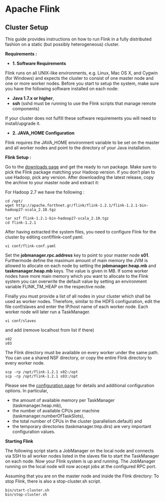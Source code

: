 # Apache Flink

Cluster Setup
------------------
This guide provides instructions on how to run Flink in a fully distributed fashion on a static (but possibly heterogeneous) cluster.

**Requirements :**

* **1. Software Requirements**

Flink runs on all UNIX-like environments, e.g. Linux, Mac OS X, and Cygwin (for Windows) and expects the cluster to consist of one master node and one or more worker nodes. Before you start to setup the system, make sure you have the following software installed on each node:

* **Java 1.7.x or higher**,
* **ssh** (sshd must be running to use the Flink scripts that manage remote components)

If your cluster does not fulfill these software requirements you will need to install/upgrade it.

* **2. JAVA_HOME Configuration**

Flink requires the JAVA_HOME environment variable to be set on the master and all worker nodes and point to the directory of your Java installation.

**Flink Setup :**

Go to the [downloads page](http://flink.apache.org/downloads.html) and get the ready to run package. Make sure to pick the Flink package matching your Hadoop version. If you don’t plan to use Hadoop, pick any version.
After downloading the latest release, copy the archive to your master node and extract it:

For Hadoop 2.7 we have the following :

```
cd /opt/
wget http://apache.forthnet.gr/flink/flink-1.2.1/flink-1.2.1-bin-hadoop27-scala_2.10.tgz

tar xzf flink-1.2.1-bin-hadoop27-scala_2.10.tgz
cd flink-1.2.1
```

After having extracted the system files, you need to configure Flink for the cluster by editing conf/flink-conf.yaml.
```
vi conf/flink-conf.yaml
```
Set the **jobmanager.rpc.address** key to point to your master node **s01**. Furthermode define the maximum amount of main memory the JVM is allowed to allocate on each node by setting the **jobmanager.heap.mb** and **taskmanager.heap.mb** keys.
The value is given in MB. If some worker nodes have more main memory which you want to allocate to the Flink system you can overwrite the default value by setting an environment variable FLINK_TM_HEAP on the respective node.

Finally you must provide a list of all nodes in your cluster which shall be used as worker nodes.
Therefore, similar to the HDFS configuration, edit the file conf/slaves and enter the IP/host name of each worker node. Each worker node will later run a TaskManager.

```
vi conf/slaves
```
and add (remove localhost from list if there)
```
s02
s03
```
The Flink directory must be available on every worker under the same path. You can use a shared NSF directory, or copy the entire Flink directory to every worker node.
```
scp -rp /opt/flink-1.2.1 s02:/opt
scp -rp /opt/flink-1.2.1 s03:/opt
```
Please see the [configuration page](https://ci.apache.org/projects/flink/flink-docs-release-1.0/setup/config.html) for details and additional configuration options.
In particular,

* the amount of available memory per TaskManager (taskmanager.heap.mb),
* the number of available CPUs per machine (taskmanager.numberOfTaskSlots),
* the total number of CPUs in the cluster (parallelism.default) and
* the temporary directories (taskmanager.tmp.dirs)
are very important configuration values.

**Starting Flink**

The following script starts a JobManager on the local node and connects via SSH to all worker nodes listed in the slaves file to start the TaskManager on each node. Now your Flink system is up and running. The JobManager running on the local node will now accept jobs at the configured RPC port.

Assuming that you are on the master node and inside the Flink directory:
To stop Flink, there is also a stop-cluster.sh script.

```
bin/start-cluster.sh
bin/stop-cluster.sh
```


